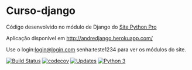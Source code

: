 # Curso-django
Código desenvolvido no módulo de Django do [Site Python Pro](www.python.pro.br)

Aplicação disponível em http://andredjango.herokuapp.com/

Use o login:login@login.com  senha:teste1234 para ver os módulos do site.

[![Build Status](https://travis-ci.com/andremenezees/curso-django.svg?branch=master)](https://travis-ci.com/andremenezees/curso-django)
[![codecov](https://codecov.io/gh/andremenezees/curso-django/branch/master/graph/badge.svg)](https://codecov.io/gh/andremenezees/curso-django)
[![Updates](https://pyup.io/repos/github/andremenezees/curso-django/shield.svg)](https://pyup.io/repos/github/andremenezees/curso-django/)
[![Python 3](https://pyup.io/repos/github/andremenezees/curso-django/python-3-shield.svg)](https://pyup.io/repos/github/andremenezees/curso-django/)
